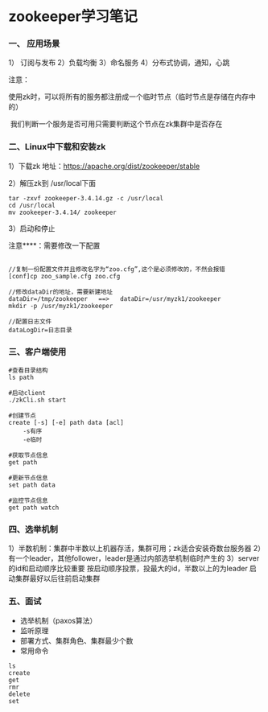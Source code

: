 # zookeeper学习笔记

### 一、 应用场景
1） 订阅与发布
2）负载均衡
3）命名服务
4）分布式协调，通知，心跳

注意：

​	使用zk时，可以将所有的服务都注册成一个临时节点（临时节点是存储在内存中的）

​	我们判断一个服务是否可用只需要判断这个节点在zk集群中是否存在



### 二、Linux中下载和安装zk
1）下载zk
地址：https://apache.org/dist/zookeeper/stable

2）解压zk到 /usr/local下面

```
tar -zxvf zookeeper-3.4.14.gz -c /usr/local
cd /usr/local
mv zookeeper-3.4.14/ zookeeper
```

3）启动和停止

注意****：需要修改一下配置

```

//复制一份配置文件并且修改名字为“zoo.cfg”,这个是必须修改的，不然会报错
[conf]cp zoo_sample.cfg zoo.cfg   

//修改dataDir的地址，需要新建地址
dataDir=/tmp/zookeeper   ==>   dataDir=/usr/myzk1/zookeeper
mkdir -p /usr/myzk1/zookeeper     

//配置日志文件
dataLogDir=日志目录

```

### 三、客户端使用

```
#查看目录结构
ls path  

#启动client
./zkCli.sh start

#创建节点
create [-s] [-e] path data [acl]
	-s有序
	-e临时

#获取节点信息
get path

#更新节点信息
set path data

#监控节点信息
get path watch

```

### 四、选举机制

1）半数机制：集群中半数以上机器存活，集群可用；zk适合安装奇数台服务器
2）有一个leader，其他follower，leader是通过内部选举机制临时产生的
3）server的id和启动顺序比较重要
按启动顺序投票，投最大的id，半数以上的为leader
启动集群最好以后往前启动集群


### 五、面试

- 选举机制（paxos算法）
- 监听原理
- 部署方式、集群角色、集群最少个数
- 常用命令
```
ls
create
get
rmr
delete
set
```







